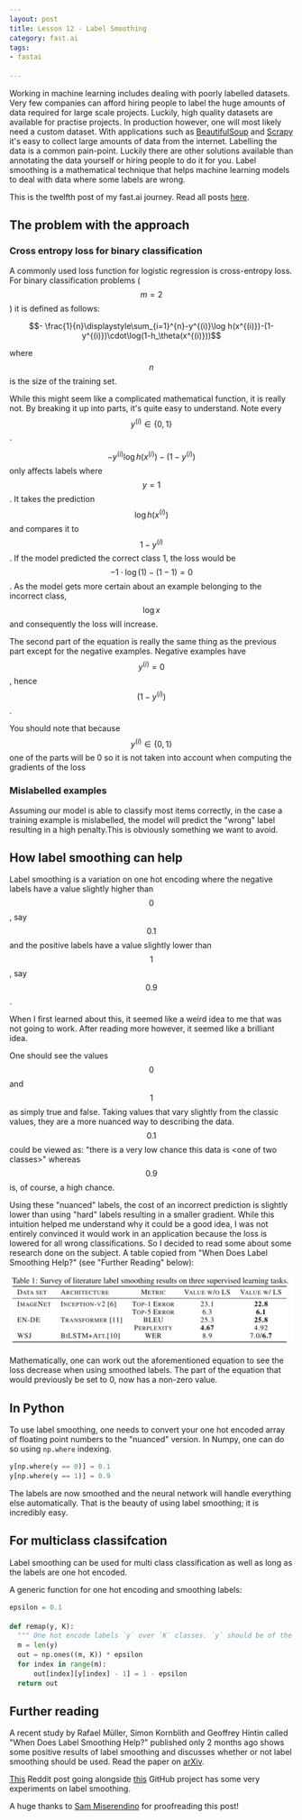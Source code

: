 ```yaml
---
layout: post
title: Lesson 12 - Label Smoothing
category: fast.ai
tags:
- fastai

---
```


Working in machine learning includes dealing with poorly labelled datasets. Very few companies can afford hiring people to label the huge amounts of data required for large scale projects. Luckily, high quality datasets are available for practise projects. In production however, one will most likely need a custom dataset. With applications such as [BeautifulSoup](https://www.crummy.com/software/BeautifulSoup/) and [Scrapy](https://scrapy.org) it's easy to collect large amounts of data from the internet. Labelling the data is a common pain-point. Luckily there are other solutions available than annotating the data yourself or hiring people to do it for you. Label smoothing is a mathematical technique that helps machine learning models to deal with data where some labels are wrong.

This is the twelfth post of my fast.ai journey. Read all posts [here](https://rickwierenga.com/tag/fastai).

## The problem with the approach

### Cross entropy loss for binary classification

A commonly used loss function for logistic regression is cross-entropy loss. For binary classification problems ($$m = 2$$) it is defined as follows:

$$- \frac{1}{n}\displaystyle\sum_{i=1}^{n}-y^{(i)}\log h(x^{(i)})-(1-y^{(i)})\cdot\log(1-h_\theta(x^{(i)}))$$

 where $$n$$ is the size of the training set.

While this might seem like a complicated mathematical function, it is really not. By breaking it up into parts, it's quite easy to understand. Note every $$y^{(i)} \in \{0, 1\}$$.

$$-y^{(i)}\log h(x^{(i)}) -(1-y^{(i)})$$ only affects labels where $$y = 1$$. It takes the prediction $$\log h(x^{(i)})$$ and compares it to $$1 - y^{(i)}$$. If the model predicted the correct class 1, the loss would be $$-1 \cdot \log (1) - (1-1) = 0$$. As the model gets more certain about an example belonging to the incorrect class, $$\log x$$ and consequently the loss will increase.

The second part of the equation is really the same thing as the previous part except for the negative examples. Negative examples have $$y^{(i)} = 0$$, hence $$(1 - y^{(i)})$$.

You should note that because $$y^{(i)} \in \{0, 1\}$$ one of the parts will be 0 so it is not taken into account when computing the gradients of the loss

### Mislabelled examples

Assuming our model is able to classify most items correctly, in the case a training example is mislabelled, the model will predict the "wrong" label resulting in a high penalty.This is obviously something we want to avoid.

## How label smoothing can help

Label smoothing is a variation on one hot encoding where the negative labels have a value slightly higher than $$0$$, say $$0.1$$ and the positive labels have a value slightly lower than $$1$$, say $$0.9$$.

When I first learned about this, it seemed like a weird idea to me that was not going to work. After reading more however, it seemed like a brilliant idea.

One should see the values $$0$$ and $$1$$ as simply true and false. Taking values that vary slightly from the classic values, they are a more nuanced way to describing the data. $$0.1$$ could be viewed as: "there is a very low chance this data is \<one of two classes\>" whereas $$0.9$$ is, of course, a high chance.

Using these "nuanced" labels, the cost of an incorrect prediction is slightly lower than using "hard" labels resulting in a smaller gradient. While this intuition helped me understand why it could be a good idea, I was not entirely convinced it would work in an application because the loss is lowered for all wrong classifications. So I decided to read some about some research done on the subject. A table copied from "When Does Label Smoothing Help?" (see "Further Reading" below):

![results of using label smoothing on some models](/assets/images/smoothing.png)

Mathematically, one can work out the aforementioned equation to see the loss decrease when using smoothed labels. The part of the equation that would previously be set to 0, now has a non-zero value.

## In Python

To use label smoothing, one needs to convert your one hot encoded array of floating point numbers to the "nuanced" version. In Numpy, one can do so using `np.where` indexing.

```python
y[np.where(y == 0)] = 0.1
y[np.where(y == 1)] = 0.9
```

The labels are now smoothed and the neural network will handle everything else automatically. That is the beauty of using label smoothing; it is incredibly easy.

## For multiclass classifcation

Label smoothing can be used for multi class classification as well as long as the labels are one hot encoded.

A generic function for one hot encoding and smoothing labels:

```python
epsilon = 0.1

def remap(y, K):
  """ One hot encode labels `y` over `K` classes. `y` should be of the form [1, 6, 3, etc.] """
  m = len(y)
  out = np.ones((m, K)) * epsilon
  for index in range(m):
      out[index][y[index] - 1] = 1 - epsilon
  return out
```

## Further reading

A recent study by Rafael Müller, Simon Kornblith and Geoffrey Hintin called "When Does Label Smoothing Help?" published only 2 months ago shows some positive results of label smoothing and discusses whether or not label smoothing should be used. Read the paper on [arXiv](https://arxiv.org/abs/1906.02629).

[This](https://www.reddit.com/r/MachineLearning/comments/73dfrh/p_noisy_labels_and_label_smoothing/) Reddit post going alongside [this](https://github.com/Kyubyong/label_smoothing) GitHub project has some very experiments on label smoothing.

<p class="text-muted">A huge thanks to <a target="_blank" href="https://twitter.com/miserendino_sam">Sam Miserendino</a> for proofreading this post!</p>
